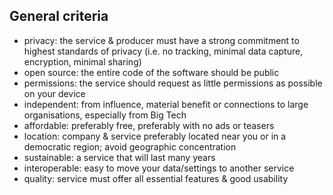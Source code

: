 <h2>General criteria</h2>

* privacy: the service & producer must have a strong commitment to highest 
standards of privacy (i.e. no tracking, minimal data capture, encryption, minimal sharing)
* open source: the entire code of the software should be public
* permissions: the service should request as little permissions as 
possible on your device 
* independent: from influence, material benefit or connections to large
organisations, especially from Big Tech
* affordable: preferably free, preferably with no ads or teasers
* location: company & service preferably located near you or in a democratic
region; avoid geographic concentration 
* sustainable: a service that will last many years
* interoperable: easy to move your data/settings to another service
* quality: service must offer all essential features & good usability

